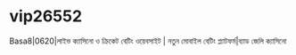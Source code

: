 # vip26552
Basa8|0620|লাইভ ক্যাসিনো ও ক্রিকেট বেটিং ওয়েবসাইট | নতুন মোবাইল বেটিং প্ল্যাটফর্ম|ব্যাড জেলি ক্যাসিনো
